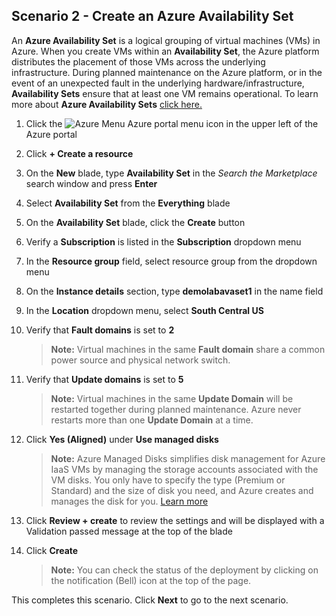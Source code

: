 ﻿## **Scenario 2 - Create an Azure Availability Set**
An **Azure Availability Set** is a logical grouping of virtual machines (VMs) in Azure. When you create VMs within an **Availability Set**, the Azure platform distributes the placement of those VMs across the underlying infrastructure. During planned maintenance on the Azure platform, or in the event of an unexpected fault in the underlying hardware/infrastructure, **Availability Sets** ensure that at least one VM remains operational. To learn more about **Azure Availability Sets** [click here.](https://docs.microsoft.com/en-us/azure/virtual-machines/virtual-machines-windows-infrastructure-availability-sets-guidelines)

1. Click the ![Azure Menu](https://github.com/Manesh-R/CloudLabs-Azure/blob/master/azure-virtual-machine-and-compute/instructions/images/Hamburger.jpg) Azure portal menu icon in the upper left of the Azure portal
1. Click **+ Create a resource**
1. On the **New** blade, type <copy>**Availability Set**</copy> in the _Search the Marketplace_ search window and press **Enter**
1. Select **Availability Set** from the **Everything** blade 
1. On the **Availability Set** blade, click the **Create** button
1. Verify a **Subscription** is listed in the **Subscription** dropdown menu
1. In the **Resource group** field, select **<inject key="AzureResourceGroupName" copy="false"/>** resource group from the dropdown menu
1. On the **Instance details** section, type <copy>**demolabavaset1**</copy> in the name field
1. In the **Location** dropdown menu, select **South Central US**
1. Verify that **Fault domains** is set to **2**

    > **Note:** Virtual machines in the same **Fault domain** share a common power source and physical network switch.

1. Verify that **Update domains** is set to **5**

    > **Note:**  Virtual machines in the same **Update Domain** will be restarted together during planned maintenance. Azure never restarts more than one **Update Domain** at a time.

1. Click **Yes (Aligned)** under **Use managed disks** 

    > **Note:** Azure Managed Disks simplifies disk management for Azure IaaS VMs by managing the storage accounts associated with the VM disks. You only have to specify the type (Premium or Standard) and the size of disk you need, and Azure creates and manages the disk for you. [Learn more](https://docs.microsoft.com/en-us/azure/storage/storage-managed-disks-overview)

1. Click **Review + create** to review the settings and will be displayed with a Validation passed message at the top of the blade
1. Click **Create**

    > **Note:** You can check the status of the deployment by clicking on the notification (Bell) icon at the top of the page.

This completes this scenario. Click **Next** to go to the next scenario.
